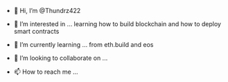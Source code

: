 - 👋 Hi, I’m @Thundrz422
- 👀 I’m interested in ... learning how to build blockchain and how to deploy smart contracts 

- 🌱 I’m currently learning ... from eth.build and eos
- 💞️ I’m looking to collaborate on ...
- 📫 How to reach me ...

<!---
Thundrz422/Thundrz422 is a ✨ special ✨ repository because its `README.md` (this file) appears on your GitHub profile.
You can click the Preview link to take a look at your changes.
--->
